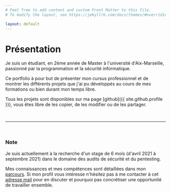 ```yaml
---
# Feel free to add content and custom Front Matter to this file.
# To modify the layout, see https://jekyllrb.com/docs/themes/#overriding-theme-defaults

layout: default
---
```


# Présentation

Je suis un étudiant, en 2ème année de Master à l'université d'Aix-Marseille, passionné par la programmation et la sécurité informatique.

Ce portfolio à pour but de présenter mon cursus professionnel et de montrer les différents projets que j'ai pu développés au cours de mes formations ou bien durant mon temps libre.

Tous les projets sont disponibles sur ma page [github]({{ site.github.profile }}), vous êtes libre de les copier, de les modifier ou de les partager.

&nbsp;  

* * *

&nbsp;  

### Note

Je suis actuellement à la recherche d'un stage de 6 mois (d'avril 2021 à septembre 2021) dans le domaine des audits de sécurité et du pentesting.

Mes connaissances et mes compétences sont détaillées dans mon [parcours](/cursus). Si mon profil vous intéresse n'hésitez pas à me contacter à cet [adresse mail](/contact) pour en discuter et pourquoi pas concrétiser une opportunité de travailler ensemble.

